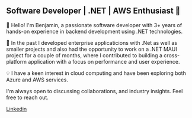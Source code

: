 ## Software Developer | .NET | AWS Enthusiast 🚀

👋 Hello! I'm Benjamin, a passionate software developer with 3+ years of hands-on experience in backend development using .NET technologies.

🌟 In the past I developed enterprise applicaticions with .Net as well as smaller projects and also had the opportunity to work on a .NET MAUI project for a couple of months, where I contributed to building a cross-platform application with a focus on performance and user experience.

💡 I have a keen interest in cloud computing and have been exploring both Azure and AWS services.

I'm always open to discussing collaborations, and industry insights. Feel free to reach out.

[Linkedin](https://www.linkedin.com/in/kovacsbenjaminmark)
